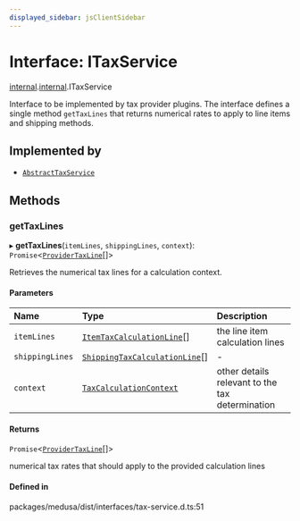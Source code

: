 ```yaml
---
displayed_sidebar: jsClientSidebar
---
```


# Interface: ITaxService

[internal](../modules/internal-8.md).[internal](../modules/internal-8.internal.md).ITaxService

Interface to be implemented by tax provider plugins. The interface defines a
single method `getTaxLines` that returns numerical rates to apply to line
items and shipping methods.

## Implemented by

- [`AbstractTaxService`](../classes/internal-8.internal.AbstractTaxService.md)

## Methods

### getTaxLines

▸ **getTaxLines**(`itemLines`, `shippingLines`, `context`): `Promise`<[`ProviderTaxLine`](../modules/internal-8.md#providertaxline)[]\>

Retrieves the numerical tax lines for a calculation context.

#### Parameters

| Name | Type | Description |
| :------ | :------ | :------ |
| `itemLines` | [`ItemTaxCalculationLine`](../modules/internal-8.internal.md#itemtaxcalculationline)[] | the line item calculation lines |
| `shippingLines` | [`ShippingTaxCalculationLine`](../modules/internal-8.internal.md#shippingtaxcalculationline)[] | - |
| `context` | [`TaxCalculationContext`](../modules/internal-8.internal.md#taxcalculationcontext) | other details relevant to the tax determination |

#### Returns

`Promise`<[`ProviderTaxLine`](../modules/internal-8.md#providertaxline)[]\>

numerical tax rates that should apply to the provided calculation
  lines

#### Defined in

packages/medusa/dist/interfaces/tax-service.d.ts:51
